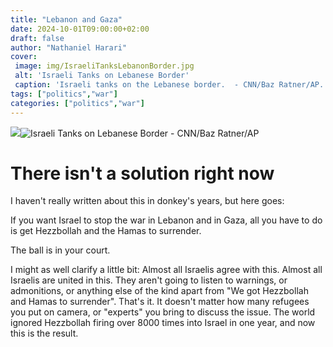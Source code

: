 ```yaml
---
title: "Lebanon and Gaza"
date: 2024-10-01T09:00:00+02:00
draft: false
author: "Nathaniel Harari"
cover:
 image: img/IsraeliTanksLebanonBorder.jpg
 alt: 'Israeli Tanks on Lebanese Border'
 caption: 'Israeli tanks on the Lebanese border.  - CNN/Baz Ratner/AP.'
tags: ["politics","war"]
categories: ["politics","war"]
---
```


![](!!)![Israeli Tanks on Lebanese Border - CNN/Baz Ratner/AP](/img/IsraeliTanksLebanonBorder.jpg)

# There isn't a solution right now

I haven't really written about this in donkey's years, but here goes:

If you want Israel to stop the war in Lebanon and in Gaza, all you have to do is get Hezzbollah and the Hamas to surrender.

The ball is in your court.

I might as well clarify a little bit: Almost all Israelis agree with this. Almost all Israelis are united in this. They aren't going to listen to warnings, or admonitions, or anything else of the kind apart from "We got Hezzbollah and Hamas to surrender". That's it. It doesn't matter how many refugees you put on camera, or "experts" you bring to discuss the issue. The world ignored Hezzbollah firing over 8000 times into Israel in one year, and now this is the result.

